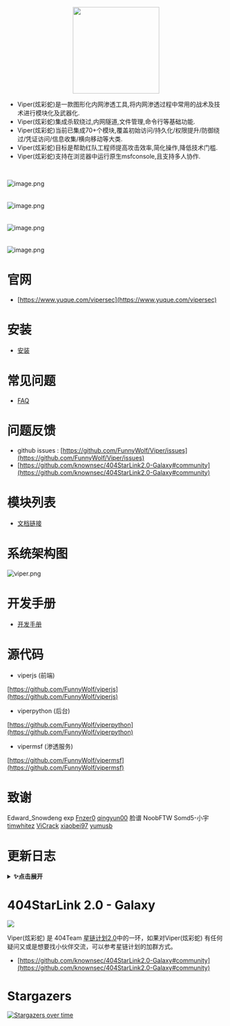 <p align="center">
   <img width="200" src="https://cdn.nlark.com/yuque/0/2020/svg/159259/1590851265515-f865560b-ba50-4ca3-b2f6-5e8db3268da1.svg#align=left&display=inline&height=200&margin=%5Bobject%20Object%5D&name=logo.svg&originHeight=200&originWidth=200&size=1378&status=done&style=none&width=200">
</p>

- Viper(炫彩蛇)是一款图形化内网渗透工具,将内网渗透过程中常用的战术及技术进行模块化及武器化.
- Viper(炫彩蛇)集成杀软绕过,内网隧道,文件管理,命令行等基础功能.
- Viper(炫彩蛇)当前已集成70+个模块,覆盖初始访问/持久化/权限提升/防御绕过/凭证访问/信息收集/横向移动等大类.
- Viper(炫彩蛇)目标是帮助红队工程师提高攻击效率,简化操作,降低技术门槛.
- Viper(炫彩蛇)支持在浏览器中运行原生msfconsole,且支持多人协作.

<br>

![image.png](https://cdn.nlark.com/yuque/0/2020/png/159259/1609217643743-4bdb0829-d5fa-46d3-9ba9-43f403666d4e.png)
<br>
<br>
<br>
![image.png](https://cdn.nlark.com/yuque/0/2021/png/159259/1616893007637-af0e7673-20e0-433d-bb9b-e3db29a06915.png#align=left&display=inline&height=746&margin=%5Bobject%20Object%5D&name=image.png&originHeight=1491&originWidth=2859&size=378265&status=done&style=none&width=1429.5)
<br>
<br>
<br>
![image.png](https://cdn.nlark.com/yuque/0/2020/png/159259/1609217703998-8bebe969-7a26-4f75-b2cb-6dca34a39951.png#align=left&display=inline&height=511&margin=%5Bobject%20Object%5D&name=image.png&originHeight=1022&originWidth=2028&size=191127&status=done&style=none&width=1014)
<br>
<br>
<br>
![image.png](https://cdn.nlark.com/yuque/0/2020/png/159259/1609217723155-f57417f1-2229-4386-888a-c8608449643c.png#align=left&display=inline&height=511&margin=%5Bobject%20Object%5D&name=image.png&originHeight=1022&originWidth=2028&size=296317&status=done&style=none&width=1014)
<br>

# 官网

- [https://www.yuque.com/vipersec](https://www.yuque.com/vipersec)

# 安装

- [安装](https://www.yuque.com/vipersec/help/olg1ua)

# 常见问题

- [FAQ](https://www.yuque.com/vipersec/faq)

# 问题反馈

- github issues : [https://github.com/FunnyWolf/Viper/issues](https://github.com/FunnyWolf/Viper/issues)
- [https://github.com/knownsec/404StarLink2.0-Galaxy#community](https://github.com/knownsec/404StarLink2.0-Galaxy#community)

# 模块列表

- [文档链接](https://www.yuque.com/vipersec/module)

# 系统架构图
![viper.png](https://cdn.nlark.com/yuque/0/2021/png/159259/1627364231093-768d3b07-e044-4a2d-a3fa-e9ebd92a0828.png)

# 开发手册

- [开发手册](https://www.yuque.com/vipersec/code)

# 源代码

- viperjs (前端)

[https://github.com/FunnyWolf/viperjs](https://github.com/FunnyWolf/viperjs)

- viperpython (后台)

[https://github.com/FunnyWolf/viperpython](https://github.com/FunnyWolf/viperpython)

- vipermsf (渗透服务)

[https://github.com/FunnyWolf/vipermsf](https://github.com/FunnyWolf/vipermsf)

# 致谢

Edward_Snowdeng exp
[Fnzer0](https://github.com/Fnzer0)
[qingyun00](https://github.com/qingyun00)
脸谱 NoobFTW Somd5-小宇
[timwhitez](https://github.com/timwhitez)
[ViCrack](https://github.com/ViCrack)
[xiaobei97](https://github.com/xiaobei97)
[yumusb](https://github.com/yumusb)

# 更新日志

<details>
<summary><b>✨点击展开</b></summary>

## v1.4.2 20210822

### 新功能
- 新增`利用云函数上线(腾讯API网关)`模块

### 优化
- 使用Unix socketpair替换127.0.0.1 socketpair,提高性能
- 优化`监听`功能,新增HttpHostHeader参数
- 屏蔽session的ids检查
- 合并metasploit-framework 6.1.5版本

### Bugfix
- 修复部分模块任务无法删除问题
- 修复MSF中channel未释放问题
- 修复`克隆Https证书`证书长度问题,适配SSLVersion新特性
- 修复stream挂起导致使用linux内网路由与命令执行后session无响应问题

## v1.4.1 20210822

### 优化

- 优化`Msfconsole`切换到shell终端时显示效果
- 优化`内网代理`UI界面
- `主机管理`功能合并到`内网代理`中

### Bugfix

- 修复vps中webdelivery运行超时问题
- 修复`运行信息`无法获取问题
- 修复`Msfconsole`中linux shell命令行无法使用问题

## v1.4.0 20210822

### 新功能

- 新增`Windows已安装软件`模块

### 优化

- 优化Session地理位置获取功能(使用qqwry)
- 优化`监听载荷``命令终端`等功能UI
- 升级到Python3.9
- 合并metasploit-framework 6.1.2版本

### Bugfix

- 修复meterpreter中文乱码问题
- 修复无法加载历史监听问题

## v1.3.20 20210815

### 新功能

- 新增`WebDelivery`功能

### 优化

- 优化多级内网中网络传输稳定性及传输速度(通过优化rex-core实现)
- 合并metasploit-framework 6.1.1版本

## v1.3.19 20210808

### 新功能

- 新增`Sharpwmi横向移动`模块
- 新增`EfsPotato提权`模块
- 新增`Invoke-WMIExec哈希传递`模块

### 优化

- 优化`内网端口扫描`IP地址输入格式 
- 优化`内网端口扫描与服务识别`IP地址输入格式
- 合并metasploit-framework 6.0.57版本

## v1.3.18 20210801

### 优化
- `PSEXEC明文/哈希传递` `WMI明文传递`模块增加执行进度输出
- 增加`session_info`超时时间,适配监听未唤醒场景
- 删除`域信任信息`模块(不稳定)
- 优化部分UI输出格式
- 合并metasploit-framework 6.0.56版本

## v1.3.17 20210726

### 新功能

- 新增`查找杀毒软件进程`模块

### 优化

- 优化`生成载荷`功能,更新UI并支持所有格式
- `上传文件并执行`功能支持复用已上传文件(适配弱网场景)
- 删除`ms17-010利用`模块(不稳定)
- 优化部分模块文本
- 持久化模块支持自定义loader
- 合并metasploit-framework 6.0.55版本


## v1.3.16 20210718

### 新功能

- 新增模块`异步Netbios扫描`

### 优化

- uwsgi使用多线程,适配多人协作场景
- 更新`WMI哈希传递` `WMI明文传递` 模块说明
- 更新`内网ARP扫描`权限需求标签
- `reverse_https`类型`监听载荷`自动选择一个证书
- 优化部分前端UI
- 移除密码最小长度限制(Hacker like 123456)
- 上传文件增加自动重试功能(适配弱网场景)
- 合并metasploit-framework 6.0.54版本

### Bugfix

- 修复重复显示`255.255.255.255`主机问题
- 修复修改密码后缓存Token未失效问题
- 修复Linux主机上传文件进度异常问题

## v1.3.15 20210711

### 新功能

- 全新的主机与权限操作界面,适配实战中大量主机及大量权限等场景
- `Msfconsole`当前可以在独立的浏览器窗口打开使用

### 优化

- 优化viper中超时机制,不同操作设置不同的超时时间
- 上传下载文件时`实时信息`中显示进度信息
- 合并metasploit-framework 6.0.53版本

## v1.3.14 20210704

### 新功能

- 新增`自守护免杀ShellcodeLoader(Linux)`模块

### 优化

- 优化弱网条件下下载大文件的成功率
- 优化`伪造成Word文档的exe文件`模块进程名称
- 优化reverse_dns校验等待时间
- 优化`基础ShellcodeLoader免杀(Linux)`readme
- 内置最新的mimikatz文件
- metasploit-framework可正确使用所有python类型模块
- 合并metasploit-framework 6.0.52版本

### Bugfix

- 修复无法修改密码问题
- 修复开发环境(Windows)分隔符问题

## v1.3.13 20210627

### 新功能

- Viper已支持DNS协议上线Session
- 新增`reverse_dns`类型载荷
- 新增`伪造成Word文档的exe文件`模块

### 优化

- 微调部分前端样式
- 合并metasploit-framework 6.0.51版本

## v1.3.12 20210620

### 新功能

- 新增`压缩目录并回传`模块
- 新增`内网Ping扫描`模块

### 优化

- 微调部分前端样式
- 调整`随机身份生成`模块分类
- `reverse_http(s)`类型监听新增部分proxy相关参数
- 合并metasploit-framework 6.0.50版本

### Bugfix

- 修复输入字符为None导致模块日志输出异常问题

## v1.3.11 20210613

### 新功能

- 新增`随机身份生成`模块
- 新增`内网Netbios&SMB扫描`模块
- 新增`NtCreateSection进程注入`模块
- `主机信息`展示内网信息收集获取的信息(原`主机信息`功能改为`运行信息`)

### 优化

- 优化`网络拓扑`UI展示
- `网络拓扑`可在独立窗口打开
- 优化`运行模块`UI
- 更新内置的7个免杀模板代码
- 删除reverse_https类型监听证书必选标识
- 合并metasploit-framework 6.0.49版本

### Bugfix

- 修复`Windows系统服务持久化`编译错误

## v1.3.10 20210606

### 新功能

- 新增`Docker HealthCheck`功能,检查Viper运行状态

### 优化

- 优化`生成载荷`调用的代码模板
- 优化`源码免杀elf`依赖,当前静态加载glibc2.5,适配所有主流Linux系统
- 优化持久化模块loader代码,功能解耦合
- 新增base64的shellcode编码
- 合并metasploit-framework 6.0.48版本

### Bugfix

- 删除`一句话下载`中powershell相关命令

## v1.3.9 20210530

### 优化

- 主控台新增文档链接
- 切换到`监听载荷`自动更新数据
- 设置SessionExpirationTimeout默认时间为1年
- 优化7个持久化模块,由`分离免杀`载荷修改为`源码免杀`载荷
- 新增`源码免杀DLL`功能C++源码
- 合并metasploit-framework 6.0.47版本

### Bugfix

- 修复`Callback免杀(EnumChildWindows)`源码缺失问题
- 修复`Callback免杀(EnumWindows)`源码typo

## v1.3.8 20210523

### 新功能

- 新增多窗口功能,当前支持`文件管理`窗口

### 优化

- 合并metasploit-framework 6.0.46版本

### Bugfix

- 修复使用locathost,127.0.0.1时前端无法访问问题

## v1.3.7 20210516

### 新功能

- 新增`基础ShellcodeLoader免杀(Linux)`模块
- 新增`监听载荷`-`源码免杀elf`选项

### 优化

- Linux监听`生成载荷`默认调用`源码免杀elf`
- bind_tcp载荷rhost参数自动填充
- 合并metasploit-framework 6.0.45版本

## v1.3.6 20210509

### 新功能

- 新增`上传并执行可执行文件`模块,用于`自动编排`场景

### 优化

- 优化`网络拓扑`前端UI
- 优化`关于VIPER`跳转提示
- 优化Websocket心跳机制,token失效时自动跳转到登录页
- 合并metasploit-framework 6.0.44版本

### Bugfix

- 修复reverse_http类型Session网络连接显示127.0.0.1问题(MSF原生BUG)
- 修复模块中使用cmd_exec时超时无法处理问题(MSF原生BUG)

## v1.3.5 20210503

### 新功能

- 新增`自动编排`功能,用于自动持久化,自动信息收集等
- 监听配置新增`自动unhook`配置

### 优化

- 优化`session监控`功能,通知中包含权限详细信息
- 合并metasploit-framework 6.0.43版本

## v1.3.4 20210425

### 新功能

- 新增"获取Windows补丁列表"模块,用于演示模块开发
- `全网扫描`新增360Quake接口
- `全网扫描`添加Mock数据,用于模块开发调试

### 优化

- 优化`全网扫描`前端UI
- 优化`全网扫描`模块框架,无需修改MSF代码即可开发模块
- 优化reverse_tcp,socks代理DDos提示
- 更新GeoLite2数据库
- 合并metasploit-framework 6.0.42版本

### Bugfix

- 修复session_host异常导致主界面无法显示问题

## v1.3.3 20210418

### 新功能

- Viper(炫彩蛇)当前已支持自定义mettle
- 所有免杀模块支持导出C++源码(VS工程),方便用户自定义修改

### 优化

- 支持Linux类型Sesison的pid显示(mettle定制)
- 合并metasploit-framework 6.0.41版本

### Bugfix

- 修复一次性删除大量主机时返回502错误码问题

## v1.3.2 20210411

### 新功能

- Viper(炫彩蛇)被暴力破解时发送消息提示
- `reverse_https`监听添加心跳抖动,规避流量检测
- 新增`父进程PID伪装规避检测`模块

### 优化

- 优化主界面网络状态展示
- 优化`网络拓扑` `监听载荷` `Console`前端UI
- 更新`平台设置`相关链接
- 优化`255.255.255.255`主机处理逻辑
- uwsgi修改为单线程
- 优化系统初始化流程
- 合并metasploit-framework 6.0.40版本

### Bugfix

- 修复`reverse_https`类型监听非法请求TCP连接无法释放问题(MSF原生BUG)

## v1.3.1 20210404

### 新功能

- 新增`反溯源配置`

### 优化

- redis及msfrpc使用动态密码
- `网络拓扑`新增权限类型节点
- gencert.sh当前可检查用户输入是否有效
- 优化模块相关部分代码
- 合并metasploit-framework 6.0.39版本

### Bugfix

- 修复免杀模块运行错误问题
- 修复`端口扫描`及`端口扫描与服务识别`模块在Linux类型权限下运行失败问题
- 修复gencert.sh脚本不能强制替换问题
- 修复os.path.join任意文件读取问题

## v1.3.0 20210328

### 新功能

- 新增`网络拓扑`功能

### 优化

- 免杀类型模块归类到`执行`类别
- Session列表中新增Pid信息
- 优化主机信息管理部分代码

### Bugfix

- 修复Session心跳超时显示效果错误问题
- 合并metasploit-framework 6.0.38版本

## v1.2.6 20210321

- 新增`获取向日葵密码`模块(by Somd5-小宇)
- 新增`内存执行C#可执行文件(Bypass)`模块
- 新增`Reverse_https直连免杀`模块
- 新增`Reverse_TCP_RC4直连免杀`模块
- 优化reverse_http/reverse_https类型载荷的稳定性
- 优化reverse_http/reverse_https类型载荷的隐蔽性
- 优化reverse_https监听逻辑,当前不在默认使用偏执模式
- 优化reverse_http/reverse_http监听载荷,LURI默认使用随机路径
- 优化reverse_tcp_rc4监听载荷,rc4密码默认使用随机字符串
- 优化模块UI,当前模块支持展示多个作者
- 优化载荷生成,当前可直接生成适配python代码的shellcode
- 优化心跳展示逻辑,当前直接展示心跳秒数
- 修复浏览器缓存导致页面加载失败问题
- 修复同时执行多个操作时排队阻塞问题
- 更新metasploit-framework到6.0.37版本

## v1.2.5 20210314

- 新增`Windows注册表Run键值持久化(C#)`模块
- 新增模块文档,可在模块说明中直接打开当前模块的使用文档
- 新增修改Nginx证书及端口功能
- 优化免杀模块,适配x86
- 优化运行模块前端UI

## v1.2.4 20210306

- 新增`迁移权限到CobaltStrike`模块
- 新增`SweetPotato提权`模块
- 新增`Ladon7.0 C#插件`模块
- 新增`Callback免杀(CreateThreadpoolWait)`模块
- 新增`Callback免杀(CreateTimerQueue)`模块
- 新增`Callback免杀(EnumChildWindows)`模块
- 新增`Callback免杀(EnumWindows)`模块
- 优化`文件列表`功能
- 修复`主机信息`显示错位问题
- 修复启动后无法获取模块列表问题
- 更新metasploit-framework到6.0.34版本

## v1.2.3 20210228

- 新增`内存执行C#可执行文件`模块接口
- 新增`内存执行C#可执行文件`模块接口样例模块
- 新增`获取浏览器密码模块(C#)`(基于`内存执行C#可执行文件`模块接口)
- 优化CONSOLE,新增清除按钮及重置按钮
- 优化Session信息栏,新增监听ID信息,便于观察Session连接到哪个监听
- 修复Java类型的Payload无法连接问题
- 修复MS17-010在某些场景中无法返回错误信息问题
- 修复socks代理无法使用问题
- 重构viperpython代码,当前代码结构更易于二次开发
- 更新metasploit-framework到6.0.33版本

## v1.2.2 20210221

- 增加自动化迁移进程功能
- 增加Server酱通知Bot
- 优化Session监控功能
- 优化运行模块前端UI
- 修复`内网端口扫描`模块参数校验错误问题
- 修复`获取Windows浏览器密码`模块执行失败问题
- 更新metasploit-framework到6.0.32版本

## v1.2.1 20210131

- 优化主控台UI,操作主机及权限更便捷
- 修复当前任务数量不显示问题
- 修复部分前端组件重复渲染问题
- 修复前后端时间不一致时权限心跳信息显示错误问题
- 修复使用命令终端执行操作系统命令失败问题
- 更新metasploit-framework到6.0.29版本

## v1.2.0 20210124

- 修复首次使用无法获取token导致黑屏问题
- 修复通知列表及模块结果列表时间不更新问题
- 修复浏览器时间与VPS时间不一致导致Session心跳显示异常问题
- 修复msfconsole选择自动复制功能页面报错问题
- 优化socks代理功能
- 优化log功能,当前可在宿主机log目录查看所有日志
- 优化登录校验,当前不允许使用默认密码登录系统
- 优化自定义模块功能

## v1.1.8 20210117

- 数据库文件挂载本地目录,容器重启/容器删除/镜像更新后数据不丢失
- 容器重启/容器删除/镜像更新后自动恢复上次运行的监听
- 使用react hooks重构前端,提升开发与运行效率
- 聊天功能可切换用户头像,用于多用户协同作战
- 修复丢失Token导致上传文件失败问题

## v1.1.7 20201227

- 将thin切换为puma,提高性能
- 优化前端websocket传输逻辑

## v1.1.6 20201219

- 优化payload生成功能(适配隐藏C2功能)
- 简化模块编写,简化API接口
- 新增内存执行pe文件模块
- 修改SSL默认秘钥为2048位
- Payload加入HttpHostHeader参数
- 优化Session及主机操作UI
- 修复全网扫描UI错误
- 修改渗透服务启动参数,增强长时间运行时稳定性
- 修改内部组件通讯方式为unix socket,减少系统网络资源占用
- 合并 msf 6.0.23版本

## v1.1.5 20201025

- 合并msf6.0.13版本
- 优化msfrpc性能

## v1.1.4 20201016

- 优化UI界面
- 精简Handler参数展示
- 控制台当前使用Https
- 新增SSL证书生成/校对时间教程
- 模块新增警示提示功能
- 修复全网扫描错误提示显示失败问题
- reverse_http新增不免杀提示
- 生成载荷时自动提示LHOST
- 优化获取系统权限模块
- 优化Session与主机的排序逻辑
- 优化进程管理功能
- 修复bypass uac 无法运行问题
- 优化新增用户模块用户组判断逻辑
- 运行python模块适配python2命令
- 注入进程可选择pe文件位置,便于注入到傀儡进程(如某数字浏览器)
- 合并metasploit-framework 6.0.10版本

## v1.1.3 20200928

- 新增Session文件修改功能
- 移除缓存监听功能,功能与虚拟监听合并
- 控制台当前使用Https
- 运行持久化模块后,可自动缓存监听配置,便于后续使用
- 支持存储域用户hash
- 优化休眠命令提示
- 优化msfconsole界面
- 合并metasploit-framework 6.0.9版本

## v1.1.2 20200911

- 修复无法清除失效session问题
- 新增克隆https证书模块
- 修复hashdump模块问题
- 优化全网扫描展示逻辑
- 修复psexec模块问题
- 新增生成服务类型exe
- 修复从meterpreter进入操作系统shell后CTRL+C无法退出问题
- 优化web msfconsole的操作逻辑
- 优化session监控功能,当前只监控初始化完成的session数量

## v1.1.1 20200827

- 新增java,php,python类型payload适配
- 新增 `vbulletin widget模板命令执行` 全网扫描模块
- 修复无法生成载荷的BUG

## v1.1.0 20200817

- 新增 `全网扫描` 功能

## v1.0.4 20200714

- 新增钓鱼邮件功能(人工判断沙箱)
- 新增源码免杀功能(windows)

## v1.0.3 20200620

- 合并metasploit-framework v5.0.95
- 优化错误提示
- 新增休眠session功能

## v1.0.2 20200518

- 合并metasploit-framework v5.0.90
- 优化前端UI细节
- 优化上传/下载Session文件操作

</details>

# 404StarLink 2.0 - Galaxy

![](https://github.com/knownsec/404StarLink-Project/raw/master/logo.png)

Viper(炫彩蛇) 是 404Team [星链计划2.0](https://github.com/knownsec/404StarLink2.0-Galaxy)中的一环，如果对Viper(炫彩蛇)
有任何疑问又或是想要找小伙伴交流，可以参考星链计划的加群方式。

- [https://github.com/knownsec/404StarLink2.0-Galaxy#community](https://github.com/knownsec/404StarLink2.0-Galaxy#community)

# Stargazers

[![Stargazers over time](https://starchart.cc/FunnyWolf/Viper.svg)](https://starchart.cc/FunnyWolf/Viper)
